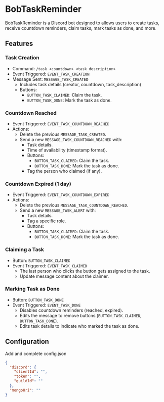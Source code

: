 # BobTaskReminder

BobTaskReminder is a Discord bot designed to allows users to create tasks, receive countdown reminders, claim tasks, mark tasks as done, and more.

## Features

### Task Creation

- Command: `/task <countdown> <task_description>`
- Event Triggered: `EVENT_TASK_CREATION`
- Message Sent: `MESSAGE_TASK_CREATED`
  - Includes task details (creator, countdown, task_description)
  - Buttons:
    - `BUTTON_TASK_CLAIMED`: Claim the task.
    - `BUTTON_TASK_DONE`: Mark the task as done.

### Countdown Reached

- Event Triggered: `EVENT_TASK_COUNTDOWN_REACHED`
- Actions:
  - Delete the previous `MESSAGE_TASK_CREATED`.
  - Send a new `MESSAGE_TASK_COUNTDOWN_REACHED` with:
    - Task details.
    - Time of availability (timestamp format).
    - Buttons:
      - `BUTTON_TASK_CLAIMED`: Claim the task.
      - `BUTTON_TASK_DONE`: Mark the task as done.
    - Tag the person who claimed (if any).

### Countdown Expired (1 day)

- Event Triggered: `EVENT_TASK_COUNTDOWN_EXPIRED`
- Actions:
  - Delete the previous `MESSAGE_TASK_COUNTDOWN_REACHED`.
  - Send a new `MESSAGE_TASK_ALERT` with:
    - Task details.
    - Tag a specific role.
    - Buttons:
      - `BUTTON_TASK_CLAIMED`: Claim the task.
      - `BUTTON_TASK_DONE`: Mark the task as done.

### Claiming a Task

- Button: `BUTTON_TASK_CLAIMED`
- Event Triggered: `EVENT_TASK_CLAIMED`
  - The last person who clicks the button gets assigned to the task.
  - Update message content about the claimer.

### Marking Task as Done

- Button: `BUTTON_TASK_DONE`
- Event Triggered: `EVENT_TASK_DONE`
  - Disables countdown reminders (reached, expired).
  - Edits the message to remove buttons (`BUTTON_TASK_CLAIMED`, `BUTTON_TASK_DONE`).
  - Edits task details to indicate who marked the task as done.

## Configuration

Add and complete config.json

```json
{
  "discord": {
    "clientId": "",
    "token": "",
    "guildId": ""
  },
  "mongoUri": ""
}
```
